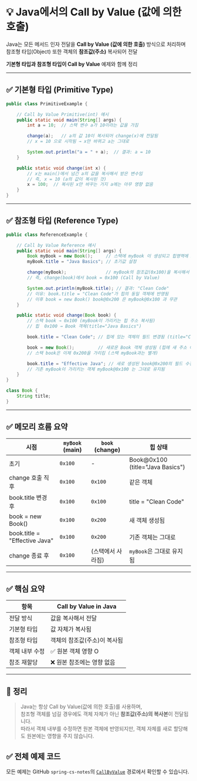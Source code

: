 # 💡 Java에서의 Call by Value (값에 의한 호출)

Java는 모든 메서드 인자 전달을 **Call by Value (값에 의한 호출)** 방식으로 처리하며  
참조형 타입(Object) 또한 객체의 **참조값(주소)** 복사되어 전달

**기본형 타입과 참조형 타입이 Call by Value** 예제와 함께 정리

---

## ✅ 기본형 타입 (Primitive Type)

```java
public class PrimitiveExample {

    // Call by Value Primitive(int) 예시
    public static void main(String[] args) {
        int a = 10;  // 스택 변수 a가 10이라는 값을 가짐

        change(a);   // a의 값 10이 복사되어 change(x)에 전달됨
        // x = 10 으로 시작됨 → x만 바뀌고 a는 그대로

        System.out.println("a = " + a);  // 결과: a = 10
    }

    public static void change(int x) {
        // x는 main()에서 넘긴 a의 값을 복사해서 받은 변수임
        // 즉, x = 10 (a의 값이 복사된 것)
        x = 100;  // 복사된 x만 바꾸는 거지 a에는 아무 영향 없음
    }
}
```

---

## ✅ 참조형 타입 (Reference Type)

```java
public class ReferenceExample {

    // Call by Value Reference 예시
    public static void main(String[] args) {
        Book myBook = new Book();     // 스택에 myBook 이 생성되고 힙영역에 Book 객체 생성됨 → 주소 myBook@0x100
        myBook.title = "Java Basics"; // 초기값 설정

        change(myBook);               // myBook의 참조값(0x100)을 복사해서 change()로 전달
        // 즉, change(book)에서 book = 0x100 (Call by Value)

        System.out.println(myBook.title); // 결과: "Clean Code"
        // 이유: book.title = "Clean Code"가 힙의 동일 객체에 반영됨
        // 이후 book = new Book() book@0x200 은 myBook@0x100 과 무관
    }

    public static void change(Book book) {
        // 스택 book → 0x100 (myBook이 가리키는 힙 주소 복사됨)
        // 힙  0x100 → Book 객체(title="Java Basics")

        book.title = "Clean Code"; // 힙에 있는 객체의 필드 변경됨 (title="Clean Code")

        book = new Book();         // 새로운 Book 객체 생성됨 (힙에 새 주소 예: 0x200)
        // 스택 book은 이제 0x200을 가리킴 (스택 myBook과는 별개)

        book.title = "Effective Java"; // 새로 생성된 book@0x200의 필드 수정됨
        // 기존 myBook이 가리키는 객체 myBook@0x100 는 그대로 유지됨
    }
}

class Book {
    String title;
}
```

---

## ✅ 메모리 흐름 요약

| 시점                     | `myBook` (main) | `book` (change) | 힙 상태 |
|--------------------------|------------------|------------------|----------|
| 초기                     | `0x100`          | -                | Book@0x100 (title="Java Basics") |
| change 호출 직후         | `0x100`          | `0x100`          | 같은 객체 |
| book.title 변경 후       | `0x100`          | `0x100`          | title = "Clean Code" |
| book = new Book()        | `0x100`          | `0x200`          | 새 객체 생성됨 |
| book.title = "Effective Java" | `0x100`   | `0x200`          | 기존 객체는 그대로 |
| change 종료 후           | `0x100`          | (스택에서 사라짐) | `myBook`은 그대로 유지됨 |

---

## ✅ 핵심 요약

| 항목               | Call by Value in Java |
|--------------------|------------------------|
| 전달 방식           | 값을 복사해서 전달 |
| 기본형 타입         | 값 자체가 복사됨 |
| 참조형 타입         | 객체의 참조값(주소)이 복사됨 |
| 객체 내부 수정      | ✅ 원본 객체 영향 O |
| 참조 재할당         | ❌ 원본 참조에는 영향 없음 |

---

## 📝 정리

> Java는 항상 Call by Value(값에 의한 호출)를 사용하며,  
> 참조형 객체를 넘길 경우에도 객체 자체가 아닌 **참조값(주소)의 복사본**이 전달됩니다.  
> 따라서 객체 내부를 수정하면 원본 객체에 반영되지만, 객체 자체를 새로 할당해도 원본에는 영향을 주지 않습니다.

## ✅ 전체 예제 코드

모든 예제는 GitHub `spring-cs-notes`의 [`CallByValue`](https://github.com/devHjlee/spring-cs-notes/tree/main/src/main/java/com/lhj/springcsnotes/callbyvalue) 경로에서 확인할 수 있습니다.
